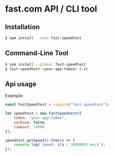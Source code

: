# fast.com API / CLI tool

## Installation
```bash
$ npm install --save fast-speedtest
```

## Command-Line Tool
```bash
$ npm install --global fast-speedtest
$ fast-speedtest <your-app-token> (-v)
```

## Api usage
Example:
```js
const FastSpeedtest = require("fast-speedtest");

let speedtest = new FastSpeedtest({
    token: "your-app-token",
    verbose: false,
    timeout: 10000
});

speedtest.getSpeed().then(s => {
    console.log(`Speed: ${s / 1000000} mo/s`);
});

```
